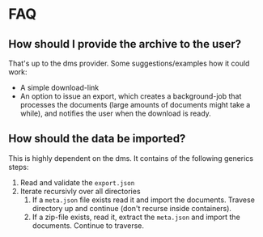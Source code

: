 # FAQ

## How should I provide the archive to the user?
That's up to the dms provider. Some suggestions/examples how it could work:
* A simple download-link
* An option to  issue an export, which creates a background-job that processes the documents (large amounts of documents might take a while), and notifies the user when the download is ready.

## How should the data be imported?
This is highly dependent on the dms. It contains of the following generics steps:
1. Read and validate the `export.json`
2. Iterate recursivly over all directories
    1. If a `meta.json` file exists read it and import the documents. Travese directory up and continue (don't recurse inside containers).
    2. If a zip-file exists, read it, extract the `meta.json` and import the documents. Continue to traverse.

